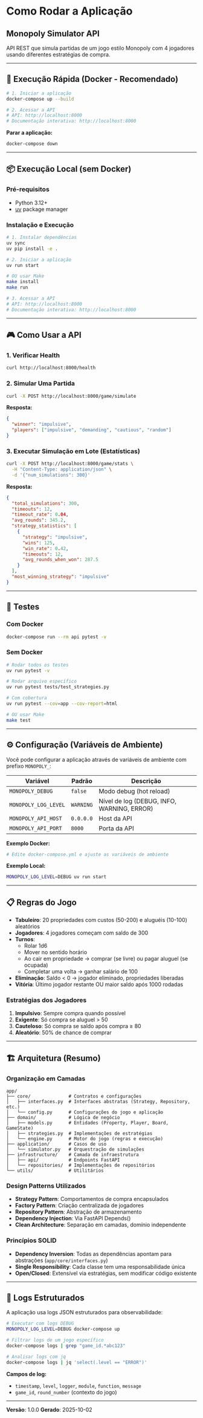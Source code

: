 # Como Rodar a Aplicação

## Monopoly Simulator API

API REST que simula partidas de um jogo estilo Monopoly com 4 jogadores usando diferentes estratégias de compra.

---

## 🚀 Execução Rápida (Docker - Recomendado)

```bash
# 1. Iniciar a aplicação
docker-compose up --build

# 2. Acessar a API
# API: http://localhost:8000
# Documentação interativa: http://localhost:8000
```

**Parar a aplicação:**
```bash
docker-compose down
```

---

## 📦 Execução Local (sem Docker)

### Pré-requisitos
- Python 3.12+
- [uv](https://github.com/astral-sh/uv) package manager

### Instalação e Execução

```bash
# 1. Instalar dependências
uv sync
uv pip install -e .

# 2. Iniciar a aplicação
uv run start

# OU usar Make
make install
make run

# 3. Acessar a API
# API: http://localhost:8000
# Documentação interativa: http://localhost:8000
```

---

## 🎮 Como Usar a API

### 1. Verificar Health
```bash
curl http://localhost:8000/health
```

### 2. Simular Uma Partida
```bash
curl -X POST http://localhost:8000/game/simulate
```

**Resposta:**
```json
{
  "winner": "impulsive",
  "players": ["impulsive", "demanding", "cautious", "random"]
}
```

### 3. Executar Simulação em Lote (Estatísticas)
```bash
curl -X POST http://localhost:8000/game/stats \
  -H "Content-Type: application/json" \
  -d '{"num_simulations": 300}'
```

**Resposta:**
```json
{
  "total_simulations": 300,
  "timeouts": 12,
  "timeout_rate": 0.04,
  "avg_rounds": 345.2,
  "strategy_statistics": [
    {
      "strategy": "impulsive",
      "wins": 125,
      "win_rate": 0.42,
      "timeouts": 12,
      "avg_rounds_when_won": 287.5
    }
  ],
  "most_winning_strategy": "impulsive"
}
```

---

## 🧪 Testes

### Com Docker
```bash
docker-compose run --rm api pytest -v
```

### Sem Docker
```bash
# Rodar todos os testes
uv run pytest -v

# Rodar arquivo específico
uv run pytest tests/test_strategies.py

# Com cobertura
uv run pytest --cov=app --cov-report=html

# OU usar Make
make test
```

---

## ⚙️ Configuração (Variáveis de Ambiente)

Você pode configurar a aplicação através de variáveis de ambiente com prefixo `MONOPOLY_`:

| Variável | Padrão | Descrição |
|----------|--------|-----------|
| `MONOPOLY_DEBUG` | `false` | Modo debug (hot reload) |
| `MONOPOLY_LOG_LEVEL` | `WARNING` | Nível de log (DEBUG, INFO, WARNING, ERROR) |
| `MONOPOLY_API_HOST` | `0.0.0.0` | Host da API |
| `MONOPOLY_API_PORT` | `8000` | Porta da API |

**Exemplo Docker:**
```bash
# Edite docker-compose.yml e ajuste as variáveis de ambiente
```

**Exemplo Local:**
```bash
MONOPOLY_LOG_LEVEL=DEBUG uv run start
```

---

## 📋 Regras do Jogo

- **Tabuleiro**: 20 propriedades com custos (50-200) e aluguéis (10-100) aleatórios
- **Jogadores**: 4 jogadores começam com saldo de 300
- **Turnos**:
  - Rolar 1d6
  - Mover no sentido horário
  - Ao cair em propriedade → comprar (se livre) ou pagar aluguel (se ocupada)
  - Completar uma volta → ganhar salário de 100
- **Eliminação**: Saldo < 0 → jogador eliminado, propriedades liberadas
- **Vitória**: Último jogador restante OU maior saldo após 1000 rodadas

### Estratégias dos Jogadores

1. **Impulsivo**: Sempre compra quando possível
2. **Exigente**: Só compra se aluguel > 50
3. **Cauteloso**: Só compra se saldo após compra ≥ 80
4. **Aleatório**: 50% de chance de comprar

---

## 🏗️ Arquitetura (Resumo)

### Organização em Camadas

```
app/
├── core/              # Contratos e configurações
│   ├── interfaces.py  # Interfaces abstratas (Strategy, Repository, etc.)
│   └── config.py      # Configurações do jogo e aplicação
├── domain/            # Lógica de negócio
│   ├── models.py      # Entidades (Property, Player, Board, GameState)
│   ├── strategies.py  # Implementações de estratégias
│   └── engine.py      # Motor do jogo (regras e execução)
├── application/       # Casos de uso
│   └── simulator.py   # Orquestração de simulações
├── infrastructure/    # Camada de infraestrutura
│   ├── api/           # Endpoints FastAPI
│   └── repositories/  # Implementações de repositórios
└── utils/             # Utilitários
```

### Design Patterns Utilizados

- **Strategy Pattern**: Comportamentos de compra encapsulados
- **Factory Pattern**: Criação centralizada de jogadores
- **Repository Pattern**: Abstração de armazenamento
- **Dependency Injection**: Via FastAPI Depends()
- **Clean Architecture**: Separação em camadas, domínio independente

### Princípios SOLID

- **Dependency Inversion**: Todas as dependências apontam para abstrações (`app/core/interfaces.py`)
- **Single Responsibility**: Cada classe tem uma responsabilidade única
- **Open/Closed**: Extensível via estratégias, sem modificar código existente

---

## 📝 Logs Estruturados

A aplicação usa logs JSON estruturados para observabilidade:

```bash
# Executar com logs DEBUG
MONOPOLY_LOG_LEVEL=DEBUG docker-compose up

# Filtrar logs de um jogo específico
docker-compose logs | grep "game_id.*abc123"

# Analisar logs com jq
docker-compose logs | jq 'select(.level == "ERROR")'
```

**Campos de log:**
- `timestamp`, `level`, `logger`, `module`, `function`, `message`
- `game_id`, `round_number` (contexto do jogo)

---

**Versão**: 1.0.0
**Gerado**: 2025-10-02
